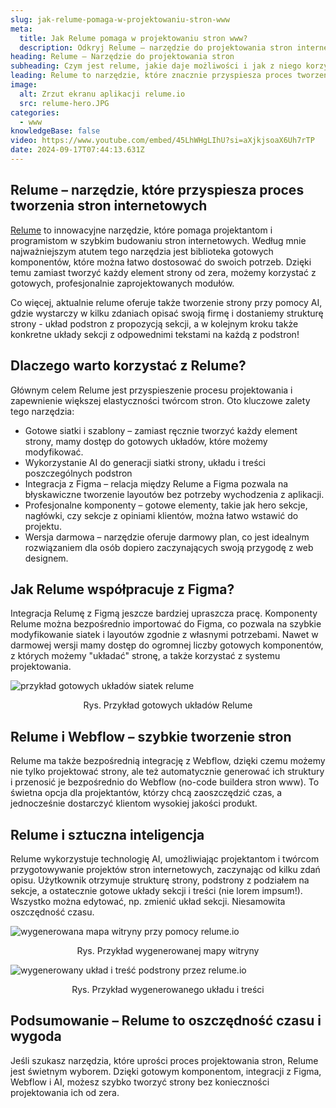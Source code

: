 ```yaml
---
slug: jak-relume-pomaga-w-projektowaniu-stron-www
meta:
  title: Jak Relume pomaga w projektowaniu stron www?
  description: Odkryj Relume – narzędzie do projektowania stron internetowych z integracją Figma, Webflow i AI
heading: Relume – Narzędzie do projektowania stron
subheading: Czym jest relume, jakie daje możliwości i jak z niego korzystać?
leading: Relume to narzędzie, które znacznie przyspiesza proces tworzenia stron internetowych, dzięki gotowym szablonom i integracji z Figma, Webflow i AI.
image:
  alt: Zrzut ekranu aplikacji relume.io
  src: relume-hero.JPG
categories:
  - www
knowledgeBase: false
video: https://www.youtube.com/embed/45LhWHgLIhU?si=aXjkjsoaX6Uh7rTP
date: 2024-09-17T07:44:13.631Z
---
```


## Relume – narzędzie, które przyspiesza proces tworzenia stron internetowych

<a href="https://www.relume.io/" rel="nofollow" target="_blank">Relume</a> to innowacyjne narzędzie, które pomaga projektantom i programistom w szybkim budowaniu stron internetowych. Według mnie najważniejszym atutem tego narzędzia jest biblioteka gotowych komponentów, które można łatwo dostosować do swoich potrzeb. Dzięki temu zamiast tworzyć każdy element strony od zera, możemy korzystać z gotowych, profesjonalnie zaprojektowanych modułów.

Co więcej, aktualnie relume oferuje także tworzenie strony przy pomocy AI, gdzie wystarczy w kilku zdaniach opisać swoją firmę i dostaniemy strukturę strony - układ podstron z propozycją sekcji, a w kolejnym kroku także konkretne układy sekcji z odpowednimi tekstami na każdą z podstron!

## Dlaczego warto korzystać z Relume?

Głównym celem Relume jest przyspieszenie procesu projektowania i zapewnienie większej elastyczności twórcom stron. Oto kluczowe zalety tego narzędzia:

- Gotowe siatki i szablony – zamiast ręcznie tworzyć każdy element strony, mamy dostęp do gotowych układów, które możemy modyfikować.
- Wykorzystanie AI do generacji siatki strony, układu i treści poszczególnych podstron
- Integracja z Figma – relacja między Relume a Figma pozwala na błyskawiczne tworzenie layoutów bez potrzeby wychodzenia z aplikacji.
- Profesjonalne komponenty – gotowe elementy, takie jak hero sekcje, nagłówki, czy sekcje z opiniami klientów, można łatwo wstawić do projektu.
- Wersja darmowa – narzędzie oferuje darmowy plan, co jest idealnym rozwiązaniem dla osób dopiero zaczynających swoją przygodę z web designem.

## Jak Relume współpracuje z Figma?

Integracja Relumę z Figmą jeszcze bardziej upraszcza pracę. Komponenty Relume można bezpośrednio importować do Figma, co pozwala na szybkie modyfikowanie siatek i layoutów zgodnie z własnymi potrzebami. Nawet w darmowej wersji mamy dostęp do ogromnej liczby gotowych komponentów, z których możemy "układać" stronę, a także korzystać z systemu projektowania.

![przykład gotowych układów siatek relume](../../assets/images/posts/relume-figma.JPG)

<center>Rys. Przykład gotowych układów Relume</center>

## Relume i Webflow – szybkie tworzenie stron

Relume ma także bezpośrednią integrację z Webflow, dzięki czemu możemy nie tylko projektować strony, ale też automatycznie generować ich struktury i przenosić je bezpośrednio do Webflow (no-code buildera stron www). To świetna opcja dla projektantów, którzy chcą zaoszczędzić czas, a jednocześnie dostarczyć klientom wysokiej jakości produkt.

## Relume i sztuczna inteligencja

Relume wykorzystuje technologię AI, umożliwiając projektantom i twórcom przygotowywanie projektów stron internetowych, zaczynając od kilku zdań opisu. Użytkownik otrzymuje strukturę strony, podstrony z podziałem na sekcje, a ostatecznie gotowe układy sekcji i treści (nie lorem impsum!). Wszystko można edytować, np. zmienić układ sekcji. Niesamowita oszczędność czasu.

![wygenerowana mapa witryny przy pomocy relume.io](../../assets/images/posts/relume-sitemap.JPG)

<center>Rys. Przykład wygenerowanej mapy witryny</center>

![wygenerowany układ i treść podstrony przez relume.io](../../assets/images/posts/relume-wireframe.JPG)

<center>Rys. Przykład wygenerowanego układu i treści</center>

## Podsumowanie – Relume to oszczędność czasu i wygoda

Jeśli szukasz narzędzia, które uprości proces projektowania stron, Relume jest świetnym wyborem. Dzięki gotowym komponentom, integracji z Figma, Webflow i AI, możesz szybko tworzyć strony bez konieczności projektowania ich od zera.
